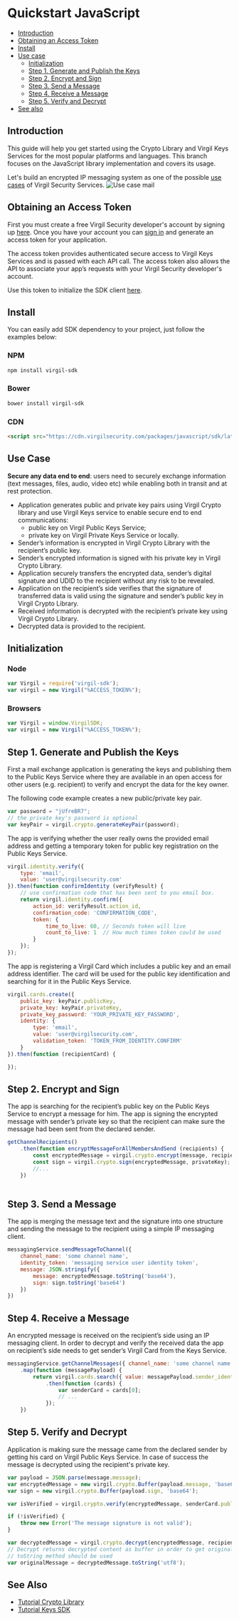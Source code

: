 # Quickstart JavaScript

- [Introduction](#introduction)
- [Obtaining an Access Token](#obtaining-an-access-token)
- [Install](#install)
- [Use case](#use-case)
    - [Initialization](#initialization)
    - [Step 1. Generate and Publish the Keys](#step-1-generate-and-publish-the-keys)
    - [Step 2. Encrypt and Sign](#step-2-encrypt-and-sign)
    - [Step 3. Send a Message](#step-3-send-a-message)
    - [Step 4. Receive a Message](#step-4-receive-a-message)
	- [Step 5. Verify and Decrypt](#step-5-verify-and-decrypt)
- [See also](#see-also)

## Introduction

This guide will help you get started using the Crypto Library and Virgil Keys Services for the most popular platforms and languages.
This branch focuses on the JavaScript library implementation and covers its usage.

Let's build an encrypted IP messaging system as one of the possible [use cases](#use-case) of Virgil Security Services. ![Use case mail](https://raw.githubusercontent.com/VirgilSecurity/virgil/master/images/IPMessaging.jpg)

## Obtaining an Access Token

First you must create a free Virgil Security developer's account by signing up [here](https://developer.virgilsecurity.com/account/signup). Once you have your account you can [sign in](https://developer.virgilsecurity.com/account/signin) and generate an access token for your application.

The access token provides authenticated secure access to Virgil Keys Services and is passed with each API call. The access token also allows the API to associate your app’s requests with your Virgil Security developer's account.

Use this token to initialize the SDK client [here](#initialization).

## Install

You can easily add SDK dependency to your project, just follow the examples below:

### NPM

```sh
npm install virgil-sdk
```

### Bower
```sh
bower install virgil-sdk
```

### CDN
```html
<script src="https://cdn.virgilsecurity.com/packages/javascript/sdk/latest/virgil-sdk.min.js"></script>
```

## Use Case
**Secure any data end to end**: users need to securely exchange information (text messages, files, audio, video etc) while enabling both in transit and at rest protection. 

- Application generates public and private key pairs using Virgil Crypto library and use Virgil Keys service to enable secure end to end communications:
    - public key on Virgil Public Keys Service;
    - private key on Virgil Private Keys Service or locally.
- Sender’s information is encrypted in Virgil Crypto Library with the recipient’s public key.
- Sender’s encrypted information is signed with his private key in Virgil Crypto Library.
- Application securely transfers the encrypted data, sender’s digital signature and UDID to the recipient without any risk to be revealed.
- Application on the recipient’s side verifies that the signature of transferred data is valid using the signature and sender’s public key in Virgil Crypto Library.
- Received information is decrypted with the recipient’s private key using Virgil Crypto Library.
- Decrypted data is provided to the recipient.

## Initialization

### Node

```javascript
var Virgil = require('virgil-sdk');
var virgil = new Virgil("%ACCESS_TOKEN%");
```

### Browsers

```javascript
var Virgil = window.VirgilSDK;
var virgil = new Virgil("%ACCESS_TOKEN%");
```

## Step 1. Generate and Publish the Keys
First a mail exchange application is generating the keys and publishing them to the Public Keys Service where they are available in an open access for other users (e.g. recipient) to verify and encrypt the data for the key owner.

The following code example creates a new public/private key pair.

```javascript
var password = "jUfreBR7";
// the private key's password is optional 
var keyPair = virgil.crypto.generateKeyPair(password); 
```

The app is verifying whether the user really owns the provided email address and getting a temporary token for public key registration on the Public Keys Service.

```javascript
virgil.identity.verify({
	type: 'email',
	value: 'user@virgilsecurity.com'
}).then(function confirmIdentity (verifyResult) {
	// use confirmation code that has been sent to you email box.
	return virgil.identity.confirm({
		action_id: verifyResult.action_id,
		confirmation_code: 'CONFIRMATION_CODE',
		token: {
			time_to_live: 60, // Seconds token will live
			count_to_live: 1  // How much times token could be used
		}
	});
});
```

The app is registering a Virgil Card which includes a public key and an email address identifier. The card will be used for the public key identification and searching for it in the Public Keys Service.

```javascript
virgil.cards.create({
	public_key: keyPair.publicKey,
	private_key: keyPair.privateKey,
	private_key_password: 'YOUR_PRIVATE_KEY_PASSWORD',
	identity: {
		type: 'email',
		value: 'user@virgilsecurity.com',
		validation_token: 'TOKEN_FROM_IDENTITY.CONFIRM'
	}
}).then(function (recipientCard) {

});
```

## Step 2. Encrypt and Sign

The app is searching for the recipient’s public key on the Public Keys Service to encrypt a message for him. The app is signing the encrypted message with sender’s private key so that the recipient can make sure the message had been sent from the declared sender.

```javascript
getChannelRecipients()
	.then(function encryptMessageForAllMembersAndSend (recipients) {
		const encryptedMessage = virgil.crypto.encrypt(message, recipients);
		const sign = virgil.crypto.sign(encryptedMessage, privateKey);
		//...
	})
		
```

## Step 3. Send a Message
The app is merging the message text and the signature into one structure and sending the message to the recipient using a simple IP messaging client.

```javascript
messagingService.sendMessageToChannel({
	channel_name: 'some channel name',
	identity_token: 'messaging service user identity token',
	message: JSON.stringify({
		message: encryptedMessage.toString('base64'),
		sign: sign.toString('base64')
	})
})
```

## Step 4. Receive a Message

An encrypted message is received on the recipient’s side using an IP messaging client. In order to decrypt and verify the received data the app on recipient’s side needs to get sender’s Virgil Card from the Keys Service.

```javascript
messagingService.getChannelMessages({ channel_name: 'some channel name' })
	.map(function (messagePayload) {
		return virgil.cards.search({ value: messagePayload.sender_identifier, type: 'email' })
			.then(function (cards) {
				var senderCard = cards[0];
				// ...
			});
	})
```

## Step 5. Verify and Decrypt

Application is making sure the message came from the declared sender by getting his card on Virgil Public Keys Service. In case of success the message is decrypted using the recipient's private key.

```javascript
var payload = JSON.parse(message.message);
var encryptedMessage = new virgil.crypto.Buffer(payload.message, 'base64');
var sign = new virgil.crypto.Buffer(payload.sign, 'base64');

var isVerified = virgil.crypto.verify(encryptedMessage, senderCard.public_key.public_key, sign);

if (!isVerified) {
	throw new Error('The message signature is not valid');
}

var decryptedMessage = virgil.crypto.decrypt(encryptedMessage, recipientCard.id, privateKey);
// Decrypt returns decrypted content as buffer in order to get original text content
// toString method should be used
var originalMessage = decryptedMessage.toString('utf8');
```

## See Also

* [Tutorial Crypto Library](https://github.com/VirgilSecurity/virgil-crypto-javascript)
* [Tutorial Keys SDK](keys.md)
